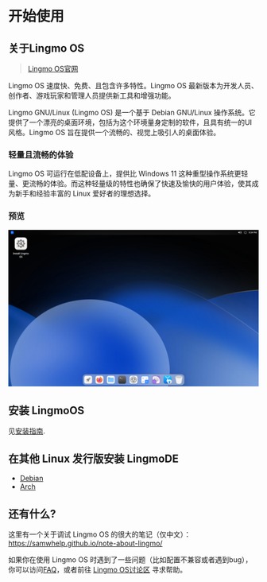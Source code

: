 # 开始使用

## 关于Lingmo OS
> [Lingmo OS官网](https://lingmo.org/)

Lingmo OS 速度快、免费、且包含许多特性。Lingmo OS 最新版本为开发人员、创作者、游戏玩家和管理人员提供新工具和增强功能。

Lingmo GNU/Linux (Lingmo OS) 是一个基于 Debian GNU/Linux 操作系统。它提供了一个漂亮的桌面环境，包括为这个环境量身定制的软件，且具有统一的UI风格。Lingmo OS 旨在提供一个流畅的、视觉上吸引人的桌面体验。

### 轻量且流畅的体验
Lingmo OS 可运行在低配设备上，提供比 Windows 11 这种重型操作系统更轻量、更流畅的体验。而这种轻量级的特性也确保了快速及愉快的用户体验，使其成为新手和经验丰富的 Linux 爱好者的理想选择。

### 预览
![LingmoOS](../assets/about/desktop.webp)

## 安装 LingmoOS
见[安装指南](installation-guide).

## 在其他 Linux 发行版安装 LingmoDE
- [Debian](faq#are-there-any-lingmode-packages-for-debian-12)
- [Arch](https://aur.archlinux.org/packages?SeB=m&K=chun-awa)

## 还有什么?
这里有一个关于调试 Lingmo OS 的很大的笔记（仅中文）：<https://samwhelp.github.io/note-about-lingmo/>

如果你在使用 Lingmo OS 时遇到了一些问题（比如配置不兼容或者遇到bug），你可以访问[FAQ](faq)，或者前往 [Lingmo OS讨论区](https://github.com/orgs/LingmoOS/discussions) 寻求帮助。
